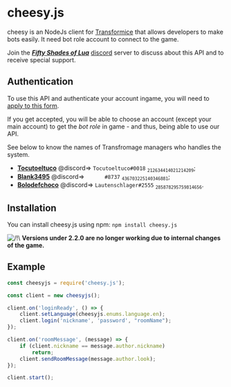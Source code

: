 # cheesy.js

cheesy is an NodeJs client for  [Transformice](https://www.transformice.com/) that allows developers to make bots easily.
It need bot role account to connect to the game.

Join the **_[Fifty Shades of Lua](https://discord.gg/qmdryEB)_** [discord](https://discordapp.com/) server to discuss about this API and to receive special support.

## Authentication

To use this API and authenticate your account ingame, you will need to [apply to this form](https://forms.gle/N6Et1hLGQ9hmg95F6).

If you get accepted, you will be able to choose an account (except your main account) to get the _bot role_ in game - and thus, being able to use our API.

See below to know the names of Transfromage managers who handles the system.
- **[Tocutoeltuco](https://github.com/Tocutoeltuco)** @discord=> `Tocutoeltuco#0018` <sub>`212634414021214209`</sub>;
- **[Blank3495](https://github.com/Blank3495)** @discord=> `󠂪󠂪 󠂪󠂪 󠂪󠂪󠂪󠂪 󠂪󠂪 󠂪󠂪󠂪󠂪 󠂪󠂪 󠂪󠂪#8737` <sub>`436703225140346881`</sub>;
- **[Bolodefchoco](https://github.com/Lautenschlager-id)** @discord=> `Lautenschlager#2555` <sub>`285878295759814656`</sub>.


## Installation

You can install cheesy.js using npm:
`npm install cheesy.js`

![/!\\](https://i.imgur.com/HQ188PK.png) **Versions under 2.2.0 are no longer working due to internal changes of the game.**<br>

## Example

```js
const cheesyjs = require('cheesy.js');

const client = new cheesyjs();

client.on('loginReady', () => {
	client.setLanguage(cheesyjs.enums.language.en);
	client.login('nickname', 'password', "roomName");
});

client.on('roomMessage', (message) => {
    if (client.nickname == message.author.nickname)
		return;
	client.sendRoomMessage(message.author.look);
});

client.start();
```
